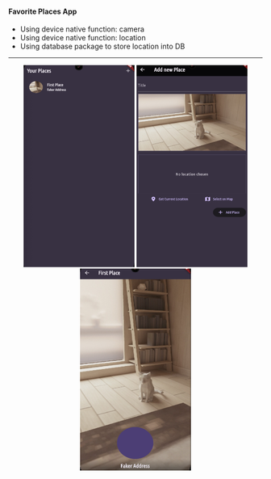 #### Favorite Places App

- Using device native function: camera
- Using device native function: location
- Using database package to store location into DB

---

<p align="center">
<img src="assets/images/placeListScreen.png" alt="Alt text" width="220" height="400">
<img src="assets/images/addPlaceScreen.png" alt="Alt text" width="220" height="400">
<img src="assets/images/placeDetailScreen.png" alt="Alt text" width="220" height="400">
</p>
